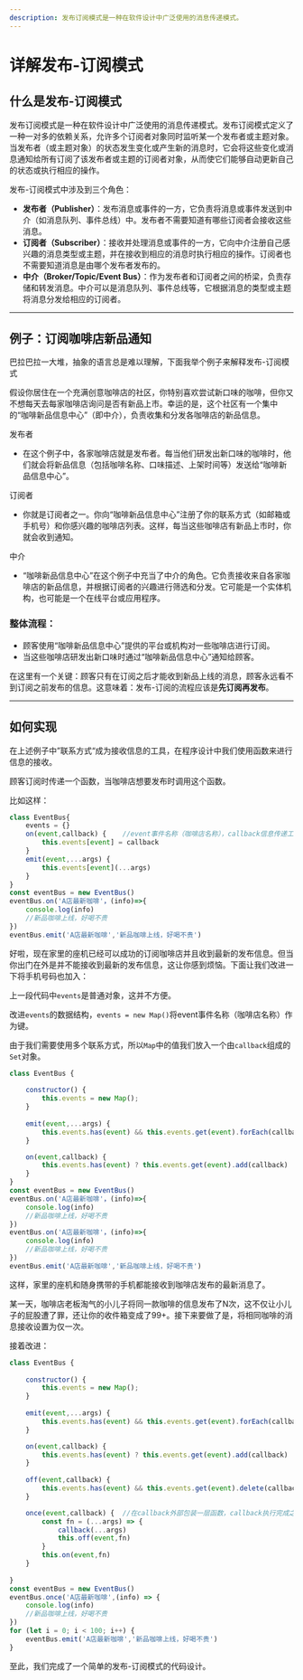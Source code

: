 ```yaml
---
description: 发布订阅模式是一种在软件设计中广泛使用的消息传递模式。
---
```

# 详解发布-订阅模式

## 什么是发布-订阅模式

发布订阅模式是一种在软件设计中广泛使用的消息传递模式。发布订阅模式定义了一种一对多的依赖关系，允许多个订阅者对象同时监听某一个发布者或主题对象。当发布者（或主题对象）的状态发生变化或产生新的消息时，它会将这些变化或消息通知给所有订阅了该发布者或主题的订阅者对象，从而使它们能够自动更新自己的状态或执行相应的操作。

发布-订阅模式中涉及到三个角色：

- **发布者（Publisher）**：发布消息或事件的一方，它负责将消息或事件发送到中介（如消息队列、事件总线）中。发布者不需要知道有哪些订阅者会接收这些消息。
- **订阅者（Subscriber）**：接收并处理消息或事件的一方，它向中介注册自己感兴趣的消息类型或主题，并在接收到相应的消息时执行相应的操作。订阅者也不需要知道消息是由哪个发布者发布的。
- **中介（Broker/Topic/Event Bus）**：作为发布者和订阅者之间的桥梁，负责存储和转发消息。中介可以是消息队列、事件总线等，它根据消息的类型或主题将消息分发给相应的订阅者。

---

## 例子：订阅咖啡店新品通知

巴拉巴拉一大堆，抽象的语言总是难以理解，下面我举个例子来解释发布-订阅模式

假设你居住在一个充满创意咖啡店的社区，你特别喜欢尝试新口味的咖啡，但你又不想每天去每家咖啡店询问是否有新品上市。幸运的是，这个社区有一个集中的“咖啡新品信息中心”（即中介），负责收集和分发各咖啡店的新品信息。

发布者

- 在这个例子中，各家咖啡店就是发布者。每当他们研发出新口味的咖啡时，他们就会将新品信息（包括咖啡名称、口味描述、上架时间等）发送给“咖啡新品信息中心”。

订阅者

- 你就是订阅者之一。你向“咖啡新品信息中心”注册了你的联系方式（如邮箱或手机号）和你感兴趣的咖啡店列表。这样，每当这些咖啡店有新品上市时，你就会收到通知。

中介

- “咖啡新品信息中心”在这个例子中充当了中介的角色。它负责接收来自各家咖啡店的新品信息，并根据订阅者的兴趣进行筛选和分发。它可能是一个实体机构，也可能是一个在线平台或应用程序。

### 整体流程：

- 顾客使用“咖啡新品信息中心”提供的平台或机构对一些咖啡店进行订阅。
- 当这些咖啡店研发出新口味时通过“咖啡新品信息中心”通知给顾客。

在这里有一个关键：顾客只有在订阅之后才能收到新品上线的消息，顾客永远看不到订阅之前发布的信息。这意味着：发布-订阅的流程应该是**先订阅再发布**。

---

## 如何实现

在上述例子中”联系方式“成为接收信息的工具，在程序设计中我们使用函数来进行信息的接收。

顾客订阅时传递一个函数，当咖啡店想要发布时调用这个函数。

比如这样：

```javascript
class EventBus{
    events = {}
    on(event,callback) {	//event事件名称（咖啡店名称），callback信息传递工具（联系方式）
        this.events[event] = callback
    }
    emit(event,...args) {
        this.events[event](...args)
    }
}
const eventBus = new EventBus()
eventBus.on('A店最新咖啡'，(info)=>{
    console.log(info)
    //新品咖啡上线，好喝不贵
})
eventBus.emit('A店最新咖啡','新品咖啡上线，好喝不贵')
```

好啦，现在家里的座机已经可以成功的订阅咖啡店并且收到最新的发布信息。但当你出门在外是并不能接收到最新的发布信息，这让你感到烦恼。下面让我们改进一下将手机号码也加入：

上一段代码中`events`是普通对象，这并不方便。

改进`events`的数据结构，`events = new Map()`将event事件名称（咖啡店名称）作为键。

由于我们需要使用多个联系方式，所以`Map`中的值我们放入一个由`callback`组成的`Set`对象。

```javascript
class EventBus {
    
    constructor() {
        this.events = new Map();
    }
    
    emit(event,...args) {
        this.events.has(event) && this.events.get(event).forEach(callback => callback(...args));
    }

    on(event,callback) {
        this.events.has(event) ? this.events.get(event).add(callback) : this.events.set(event,new Set([callback]));
    }
}
const eventBus = new EventBus()
eventBus.on('A店最新咖啡'，(info)=>{
    console.log(info)
    //新品咖啡上线，好喝不贵
})
eventBus.on('A店最新咖啡'，(info)=>{
    console.log(info)
    //新品咖啡上线，好喝不贵
})
eventBus.emit('A店最新咖啡','新品咖啡上线，好喝不贵')
```

这样，家里的座机和随身携带的手机都能接收到咖啡店发布的最新消息了。

某一天，咖啡店老板淘气的小儿子将同一款咖啡的信息发布了N次，这不仅让小儿子的屁股遭了罪，还让你的收件箱变成了99+。接下来要做了是，将相同咖啡的消息接收设置为仅一次。

接着改进：

```javascript
class EventBus {
    
    constructor() {
        this.events = new Map();
    }
    
    emit(event,...args) {
        this.events.has(event) && this.events.get(event).forEach(callback => callback(...args));
    }

    on(event,callback) {
        this.events.has(event) ? this.events.get(event).add(callback) : this.events.set(event,new Set([callback]));
    }
    
    off(event,callback) {
        this.events.has(event) && this.events.get(event).delete(callback);
    }

    once(event,callback) {	//在callback外部包装一层函数，callback执行完成之后删除此函数，这样函数将不会被存储在events中。
        const fn = (...args) => {
            callback(...args)
            this.off(event,fn)
        }
        this.on(event,fn)
    }
    
}
const eventBus = new EventBus()
eventBus.once('A店最新咖啡',(info) => {
    console.log(info)
    //新品咖啡上线，好喝不贵
})
for (let i = 0; i < 100; i++) {
    eventBus.emit('A店最新咖啡','新品咖啡上线，好喝不贵')
}
```

至此，我们完成了一个简单的发布-订阅模式的代码设计。